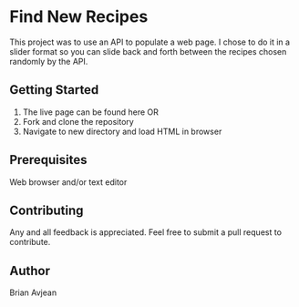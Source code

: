 # Find New Recipes

This project was to use an API to populate a web page. I chose to do it in a slider format so you can slide back and forth between the recipes chosen randomly by the API.

## Getting Started

1. The live page can be found here OR
2. Fork and clone the repository
3. Navigate to new directory and load HTML in browser

## Prerequisites

Web browser and/or text editor


## Contributing

Any and all feedback is appreciated. Feel free to submit a pull request to contribute.

## Author

Brian Avjean